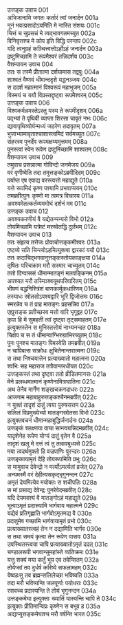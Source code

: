 उत्तङ्क उवाच	001  
अभिजानामि जगतः कर्तारं त्वां जनार्दन	001a  
नूनं भवत्प्रसादोऽयमिति मे नास्ति संशयः	001c  
चित्तं च सुप्रसन्नं मे त्वद्भावगतमच्युत	002a  
विनिवृत्तश्च मे कोप इति विद्धि परन्तप	002c  
यदि त्वनुग्रहं कञ्चित्त्वत्तोऽर्होऽहं जनार्दन	003a  
द्रष्टुमिच्छामि ते रूपमैश्वरं तन्निदर्शय	003c  
वैशम्पायन उवाच	004  
ततः स तस्मै प्रीतात्मा दर्शयामास तद्वपुः	004a  
शाश्वतं वैष्णवं धीमान्ददृशे यद्धनञ्जयः	004c  
स ददर्श महात्मानं विश्वरूपं महाभुजम्	005a  
विस्मयं च ययौ विप्रस्तद्दृष्ट्वा रूपमैश्वरम्	005c  
उत्तङ्क उवाच	006  
विश्वकर्मन्नमस्तेऽस्तु यस्य ते रूपमीदृशम्	006a  
पद्भ्यां ते पृथिवी व्याप्ता शिरसा चावृतं नभः	006c  
द्यावापृथिव्योर्यन्मध्यं जठरेण तदावृतम्	007a  
भुजाभ्यामावृताश्चाशास्त्वमिदं सर्वमच्युत	007c  
संहरस्व पुनर्देव रूपमक्षय्यमुत्तमम्	008a  
पुनस्त्वां स्वेन रूपेण द्रष्टुमिच्छामि शाश्वतम्	008c  
वैशम्पायन उवाच	009  
तमुवाच प्रसन्नात्मा गोविन्दो जनमेजय	009a  
वरं वृणीष्वेति तदा तमुत्तङ्कोऽब्रवीदिदम्	009c  
पर्याप्त एष एवाद्य वरस्त्वत्तो महाद्युते	010a  
यत्ते रूपमिदं कृष्ण पश्यामि प्रभवाप्ययम्	010c  
तमब्रवीत्पुनः कृष्णो मा त्वमत्र विचारय	011a  
अवश्यमेतत्कर्तव्यममोघं दर्शनं मम	011c  
उत्तङ्क उवाच	012  
अवश्यकरणीयं वै यद्येतन्मन्यसे विभो	012a  
तोयमिच्छामि यत्रेष्टं मरुष्वेतद्धि दुर्लभम्	012c  
वैशम्पायन उवाच	013  
ततः संहृत्य तत्तेजः प्रोवाचोत्तङ्कमीश्वरः	013a  
एष्टव्ये सति चिन्त्योऽहमित्युक्त्वा द्वारकां ययौ	013c  
ततः कदाचिद्भगवानुत्तङ्कस्तोयकाङ्क्षया	014a  
तृषितः परिचक्राम मरौ सस्मार चाच्युतम्	014c  
ततो दिग्वाससं धीमान्मातङ्गं मलपङ्किनम्	015a  
अपश्यत मरौ तस्मिञ्श्वयूथपरिवारितम्	015c  
भीषणं बद्धनिस्त्रिंशं बाणकार्मुकधारिणम्	016a  
तस्याधः स्रोतसोऽपश्यद्वारि भूरि द्विजोत्तमः	016c  
स्मरन्नेव च तं प्राह मातङ्गः प्रहसन्निव	017a  
एह्युत्तङ्क प्रतीच्छस्व मत्तो वारि भृगूद्वह	017c  
कृपा हि मे सुमहती त्वां दृष्ट्वा तृट्समाहतम्	017e  
इत्युक्तस्तेन स मुनिस्तत्तोयं नाभ्यनन्दत	018a  
चिक्षेप च स तं धीमान्वाग्भिरुग्राभिरच्युतम्	018c  
पुनः पुनश्च मातङ्गः पिबस्वेति तमब्रवीत्	019a  
न चापिबत्स सक्रोधः क्षुभितेनान्तरात्मना	019c  
स तथा निश्चयात्तेन प्रत्याख्यातो महात्मना	020a  
श्वभिः सह महाराज तत्रैवान्तरधीयत	020c  
उत्तङ्कस्तं तथा दृष्ट्वा ततो व्रीडितमानसः	021a  
मेने प्रलब्धमात्मानं कृष्णेनामित्रघातिना	021c  
अथ तेनैव मार्गेण शङ्खचक्रगदाधरः	022a  
आजगाम महाबाहुरुत्तङ्कश्चैनमब्रवीत्	022c  
न युक्तं तादृशं दातुं त्वया पुरुषसत्तम	023a  
सलिलं विप्रमुख्येभ्यो मातङ्गस्रोतसा विभो	023c  
इत्युक्तवचनं धीमान्महाबुद्धिर्जनार्दनः	024a  
उत्तङ्कं श्लक्ष्णया वाचा सान्त्वयन्निदमब्रवीत्	024c  
यादृशेनेह रूपेण योग्यं दातुं वृतेन वै	025a  
तादृशं खलु मे दत्तं त्वं तु तन्नावबुध्यसे	025c  
मया त्वदर्थमुक्तो हि वज्रपाणिः पुरन्दरः	026a  
उत्तङ्कायामृतं देहि तोयरूपमिति प्रभुः	026c  
स मामुवाच देवेन्द्रो न मर्त्योऽमर्त्यतां व्रजेत्	027a  
अन्यमस्मै वरं देहीत्यसकृद्भृगुनन्दन	027c  
अमृतं देयमित्येव मयोक्तः स शचीपतिः	028a  
स मां प्रसाद्य देवेन्द्रः पुनरेवेदमब्रवीत्	028c  
यदि देयमवश्यं वै मातङ्गोऽहं महाद्युते	029a  
भूत्वाऽमृतं प्रदास्यामि भार्गवाय महात्मने	029c  
यद्येवं प्रतिगृह्णाति भार्गवोऽमृतमद्य वै	030a  
प्रदातुमेष गच्छामि भार्गवायामृतं प्रभो	030c  
प्रत्याख्यातस्त्वहं तेन न दद्यामिति भार्गव	030e  
स तथा समयं कृत्वा तेन रूपेण वासवः	031a  
उपस्थितस्त्वया चापि प्रत्याख्यातोऽमृतं ददत्	031c  
चण्डालरूपी भगवान्सुमहांस्ते व्यतिक्रमः	031e  
यत्तु शक्यं मया कर्तुं भूय एव तवेप्सितम्	032a  
तोयेप्सां तव दुर्धर्ष करिष्ये सफलामहम्	032c  
येष्वहःसु तव ब्रह्मन्सलिलेच्छा भविष्यति	033a  
तदा मरौ भविष्यन्ति जलपूर्णाः पयोधराः	033c  
रसवच्च प्रदास्यन्ति ते तोयं भृगुनन्दन	034a  
उत्तङ्कमेघा इत्युक्ताः ख्यातिं यास्यन्ति चापि ते	034c  
इत्युक्तः प्रीतिमान्विप्रः कृष्णेन स बभूव ह	035a  
अद्याप्युत्तङ्कमेघाश्च मरौ वर्षन्ति भारत	035c  

